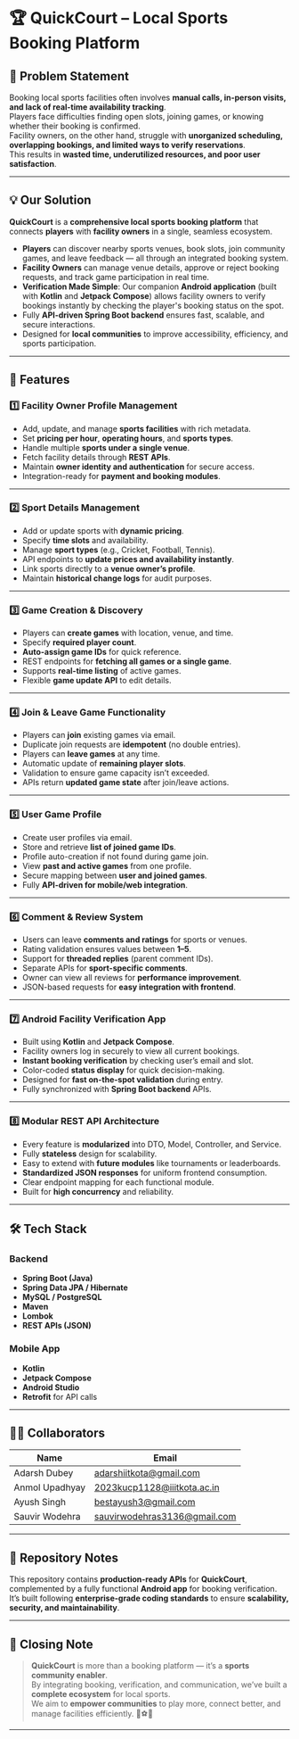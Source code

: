 # 🏆 QuickCourt – Local Sports Booking Platform

## 📜 Problem Statement
Booking local sports facilities often involves **manual calls, in-person visits, and lack of real-time availability tracking**.  
Players face difficulties finding open slots, joining games, or knowing whether their booking is confirmed.  
Facility owners, on the other hand, struggle with **unorganized scheduling, overlapping bookings, and limited ways to verify reservations**.  
This results in **wasted time, underutilized resources, and poor user satisfaction**.

---

## 💡 Our Solution
**QuickCourt** is a **comprehensive local sports booking platform** that connects **players** with **facility owners** in a single, seamless ecosystem.

- **Players** can discover nearby sports venues, book slots, join community games, and leave feedback — all through an integrated booking system.
- **Facility Owners** can manage venue details, approve or reject booking requests, and track game participation in real time.
- **Verification Made Simple**: Our companion **Android application** (built with **Kotlin** and **Jetpack Compose**) allows facility owners to verify bookings instantly by checking the player's booking status on the spot.
- Fully **API-driven Spring Boot backend** ensures fast, scalable, and secure interactions.
- Designed for **local communities** to improve accessibility, efficiency, and sports participation.

---

## 🚀 Features

### 1️⃣ **Facility Owner Profile Management**
- Add, update, and manage **sports facilities** with rich metadata.
- Set **pricing per hour**, **operating hours**, and **sports types**.
- Handle multiple **sports under a single venue**.
- Fetch facility details through **REST APIs**.
- Maintain **owner identity and authentication** for secure access.
- Integration-ready for **payment and booking modules**.

---

### 2️⃣ **Sport Details Management**
- Add or update sports with **dynamic pricing**.
- Specify **time slots** and availability.
- Manage **sport types** (e.g., Cricket, Football, Tennis).
- API endpoints to **update prices and availability instantly**.
- Link sports directly to a **venue owner’s profile**.
- Maintain **historical change logs** for audit purposes.

---

### 3️⃣ **Game Creation & Discovery**
- Players can **create games** with location, venue, and time.
- Specify **required player count**.
- **Auto-assign game IDs** for quick reference.
- REST endpoints for **fetching all games or a single game**.
- Supports **real-time listing** of active games.
- Flexible **game update API** to edit details.

---

### 4️⃣ **Join & Leave Game Functionality**
- Players can **join** existing games via email.
- Duplicate join requests are **idempotent** (no double entries).
- Players can **leave games** at any time.
- Automatic update of **remaining player slots**.
- Validation to ensure game capacity isn’t exceeded.
- APIs return **updated game state** after join/leave actions.

---

### 5️⃣ **User Game Profile**
- Create user profiles via email.
- Store and retrieve **list of joined game IDs**.
- Profile auto-creation if not found during game join.
- View **past and active games** from one profile.
- Secure mapping between **user and joined games**.
- Fully **API-driven for mobile/web integration**.

---

### 6️⃣ **Comment & Review System**
- Users can leave **comments and ratings** for sports or venues.
- Rating validation ensures values between **1–5**.
- Support for **threaded replies** (parent comment IDs).
- Separate APIs for **sport-specific comments**.
- Owner can view all reviews for **performance improvement**.
- JSON-based requests for **easy integration with frontend**.

---

### 7️⃣ **Android Facility Verification App**
- Built using **Kotlin** and **Jetpack Compose**.
- Facility owners log in securely to view all current bookings.
- **Instant booking verification** by checking user’s email and slot.
- Color-coded **status display** for quick decision-making.
- Designed for **fast on-the-spot validation** during entry.
- Fully synchronized with **Spring Boot backend** APIs.

---

### 8️⃣ **Modular REST API Architecture**
- Every feature is **modularized** into DTO, Model, Controller, and Service.
- Fully **stateless** design for scalability.
- Easy to extend with **future modules** like tournaments or leaderboards.
- **Standardized JSON responses** for uniform frontend consumption.
- Clear endpoint mapping for each functional module.
- Built for **high concurrency** and reliability.

---

## 🛠 Tech Stack

### Backend
- **Spring Boot (Java)**
- **Spring Data JPA / Hibernate**
- **MySQL / PostgreSQL**
- **Maven**
- **Lombok**
- **REST APIs (JSON)**

### Mobile App
- **Kotlin**
- **Jetpack Compose**
- **Android Studio**
- **Retrofit** for API calls

---

## 👨‍💻 Collaborators

| Name | Email |
|------|-------|
| Adarsh Dubey | adarshiitkota@gmail.com |
| Anmol Upadhyay | 2023kucp1128@iiitkota.ac.in |
| Ayush Singh | bestayush3@gmail.com |
| Sauvir Wodehra | sauvirwodehras3136@gmail.com |

---

## 📌 Repository Notes
This repository contains **production-ready APIs** for **QuickCourt**, complemented by a fully functional **Android app** for booking verification.  
It’s built following **enterprise-grade coding standards** to ensure **scalability, security, and maintainability**.

---

## 🎯 Closing Note
> **QuickCourt** is more than a booking platform — it’s a **sports community enabler**.  
By integrating booking, verification, and communication, we’ve built a **complete ecosystem** for local sports.  
We aim to **empower communities** to play more, connect better, and manage facilities efficiently. 🏏⚽🏀

---
